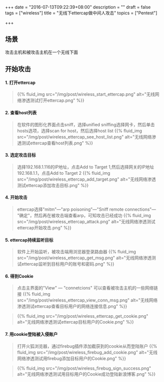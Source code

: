 +++
date = "2016-07-13T09:22:39+08:00"
description = ""
draft = false
tags = ["wireless"]
title = "无线下ettercap做中间人攻击"
topics = ["Pentest"]

+++

## 场景
攻击主机和被攻击主机在一个无线下面

## 开始攻击
#### 1. 打开ettercap
> {{% fluid_img src="/img/post/wireless_start_ettercap.png" alt="无线网络渗透测试打开ettercap.png" %}}

#### 2. 查看host列表
> 在软件的图形化界面点击sniff，选择unified sniffing选择网卡，然后单击hosts选项，选择scan for host，然后选择host list
> {{% fluid_img src="/img/post/wireless_ettercap_see_host_list.png" alt="无线网络渗透测试ettercap查看host列表.png" %}}

#### 3. 选定攻击目标
> 选择192.168.1.116的IP地址，点击Add to Target 1,然后选择网关的IP地址192.168.1.1，点击Add to Target 2
> {{% fluid_img src="/img/post/wireless_ettercap_add_target.png" alt="无线网络渗透测试ettercap添加攻击目标.png" %}}

#### 4. 开始攻击
> ettercap选择"mitm"—"arp poisoning"—"Sniff remote connections"— "确定"，然后再在被攻击端查看arp，可知攻击已经成功
> {{% fluid_img src="/img/post/wireless_ettercap_attack.png" alt="无线网络渗透测试ettercap开始攻击.png" %}}

#### 5. ettercap持续监听目标
> 软件上开始监听，被攻击端用浏览器登录路由器
> {{% fluid_img src="/img/post/wireless_ettercap_get_msg.png" alt="无线网络渗透测试ettercap监听到目标用户的账号和密码.png" %}}

#### 6. 得到Cookie
> 点击主界面的"View" —  "connetcions" 可以查看被攻击主机的一些网络链接
> {{% fluid_img src="/img/post/wireless_ettercap_view_conn_msg.png" alt="无线网络渗透测试ettercap查看目标用户的网络连接信息.png" %}}

> {{% fluid_img src="/img/post/wireless_ettercap_get_cookie.png" alt="无线网络渗透测试ettercap目标用户的Cookie.png" %}}

#### 7. 用cookie登陆被入侵账户
> 打开火狐浏览器，通过firebug插件添加截获到的cookie从而登陆账户
> {{% fluid_img src="/img/post/wireless_firebug_add_cookie.png" alt="无线网络渗透测试用firebug添加目标用户的Cookie.png" %}}

> {{% fluid_img src="/img/post/wireless_firebug_sign_success.png" alt="无线网络渗透测试用目标用户的Cookie成功登陆新浪博客.png" %}}